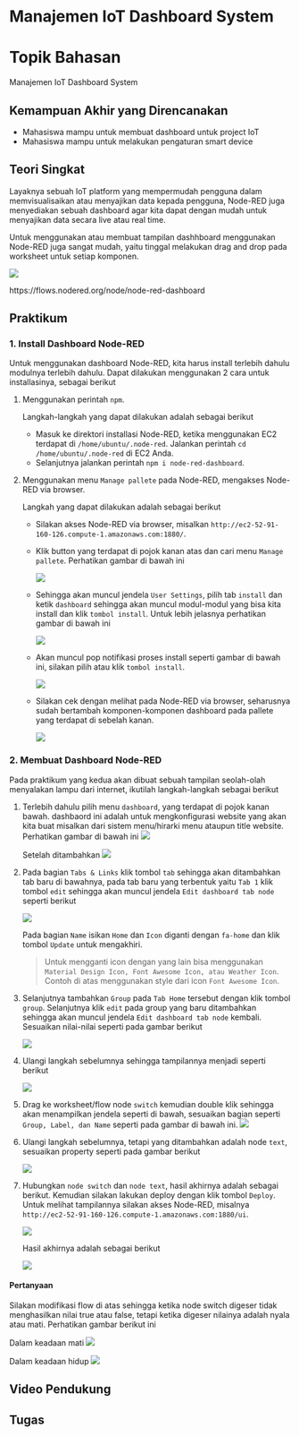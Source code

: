 # Manajemen IoT Dashboard System

# Topik Bahasan

Manajemen IoT Dashboard System

## Kemampuan Akhir yang Direncanakan

- Mahasiswa mampu untuk membuat dashboard untuk project IoT
- Mahasiswa mampu untuk melakukan pengaturan smart device

## Teori Singkat
Layaknya sebuah IoT platform yang mempermudah pengguna dalam memvisualisaikan atau menyajikan data kepada pengguna, Node-RED
juga menyediakan sebuah dashboard agar kita dapat dengan mudah untuk menyajikan data secara live atau real time.

Untuk menggunakan atau membuat tampilan dashhboard menggunakan Node-RED juga sangat mudah, yaitu tinggal melakukan drag and 
drop pada worksheet untuk setiap komponen.

![](images/dashboard.png)

<p>https://flows.nodered.org/node/node-red-dashboard</p>

## Praktikum
### 1. Install Dashboard Node-RED
Untuk menggunakan dashboard Node-RED, kita harus install terlebih dahulu modulnya terlebih dahulu. Dapat dilakukan menggunakan
2 cara untuk installasinya, sebagai berikut
1. Menggunakan perintah `npm`.
   
    Langkah-langkah yang dapat dilakukan adalah sebagai berikut
   - Masuk ke direktori installasi Node-RED, ketika menggunakan EC2 terdapat di `/home/ubuntu/.node-red`. Jalankan perintah
    `cd /home/ubuntu/.node-red` di EC2 Anda.
   - Selanjutnya jalankan perintah `npm i node-red-dashboard`. 
2. Menggunakan menu `Manage pallete` pada Node-RED, mengakses Node-RED via browser.

    Langkah yang dapat dilakukan adalah sebagai berikut
    - Silakan akses Node-RED via browser, misalkan `http://ec2-52-91-160-126.compute-1.amazonaws.com:1880/`. 
    - Klik button yang terdapat di pojok kanan atas dan cari menu `Manage pallete`. Perhatikan gambar di bawah ini
    
        ![](images/01.png)
    - Sehingga akan muncul jendela `User Settings`, pilih tab `install` dan ketik `dashboard` sehingga akan muncul modul-modul
    yang bisa kita install dan klik `tombol install`. Untuk lebih jelasnya perhatikan gambar di bawah ini
      
        ![](images/02.png)
    - Akan muncul pop notifikasi proses install seperti gambar di bawah ini, silakan pilih atau klik `tombol install`.
        
        ![](images/03.png)
    - Silakan cek dengan melihat pada Node-RED via browser, seharusnya sudah bertambah komponen-komponen dashboard pada
    pallete yang terdapat di sebelah kanan.
      
        ![](images/04.png)

### 2. Membuat Dashboard Node-RED
Pada praktikum yang kedua akan dibuat sebuah tampilan seolah-olah menyalakan lampu dari internet, ikutilah langkah-langkah
sebagai berikut
1. Terlebih dahulu pilih menu `dashboard`, yang terdapat di pojok kanan bawah. dashbaord ini adalah untuk mengkonfigurasi 
   website yang akan kita buat misalkan dari sistem menu/hirarki menu ataupun title website. Perhatikan gambar di bawah ini
   ![](images/05.png)
   
   Setelah ditambahkan
   ![](images/06.png)
   
2. Pada bagian `Tabs & Links` klik tombol `tab` sehingga akan ditambahkan tab baru di bawahnya, pada tab baru yang terbentuk
   yaitu `Tab 1` klik tombol `edit` sehingga akan muncul jendela `Edit dashboard tab node` seperti berikut
   
    ![](images/07.png)
   
    Pada bagian `Name` isikan `Home` dan `Icon` diganti dengan `fa-home` dan klik tombol `Update` untuk mengakhiri.
   > Untuk mengganti icon dengan yang lain bisa menggunakan `Material Design Icon, Font Awesome Icon, atau Weather Icon`. 
   > Contoh di atas menggunakan style dari icon `Font Awesome Icon`.
   > 
3. Selanjutnya tambahkan `Group` pada `Tab Home` tersebut dengan klik tombol `group`. Selanjutnya klik `edit` pada group 
   yang baru ditambahkan sehingga akan muncul jendela `Edit dashboard tab node` kembali. Sesuaikan nilai-nilai seperti pada
   gambar berikut
   
    ![](images/08.png)
   
4. Ulangi langkah sebelumnya sehingga tampilannya menjadi seperti berikut
   
    ![](images/09.png)
5. Drag ke worksheet/flow node `switch` kemudian double klik sehingga akan menampilkan jendela seperti di bawah, sesuaikan
bagian seperti `Group, Label, dan Name` seperti pada gambar di bawah ini.
    ![](images/10.png)
   
6. Ulangi langkah sebelumnya, tetapi yang ditambahkan adalah node `text`, sesuaikan property seperti pada gambar berikut

    ![](images/11.png)

7. Hubungkan `node switch` dan `node text`, hasil akhirnya adalah sebagai berikut. Kemudian silakan lakukan deploy dengan
klik tombol `Deploy`. Untuk melihat tampilannya silakan akses Node-RED, misalnya `http://ec2-52-91-160-126.compute-1.amazonaws.com:1880/ui`.
   
    ![](images/12.png)

    Hasil akhirnya adalah sebagai berikut

    ![](images/13.png)

#### Pertanyaan
Silakan modifikasi flow di atas sehingga ketika node switch digeser tidak menghasilkan nilai true atau false, tetapi ketika
digeser nilainya adalah nyala atau mati. Perhatikan gambar berikut ini

Dalam keadaan mati
![](images/14.png)

Dalam keadaan hidup
![](images/15.png)

## Video Pendukung

## Tugas

